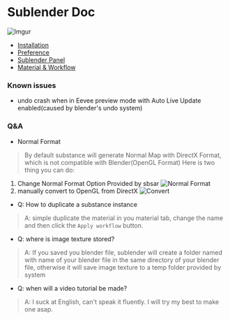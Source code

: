 # Sublender Doc
![Imgur](https://i.imgur.com/wsiMWIQ.jpg)
* [Installation](./installation.md)
* [Preference](./preference.md)
* [Sublender Panel](./sublender.md)
* [Material & Workflow](./workflow.md)

### Known issues
* undo crash when in Eevee preview mode with Auto Live Update enabled(caused by blender's undo system)
### Q&A
* Normal Format
> By default substance will generate Normal Map with DirectX Format, which is not compatible with Blender(OpenGL Format) Here is two thing you can do:
1. Change Normal Format Option Provided by sbsar
![Normal Format](https://i.imgur.com/CHZ2RAj.png)
2. manually convert to OpenGL from DirectX 
![Convert](https://i.imgur.com/yem5RkV.png)


* Q: How to duplicate a substance instance
> A: simple duplicate the material in you material tab, change the name and then click the 
> `Apply workflow` button.
* Q: where is image texture stored?
> A: If you saved you blender file, sublender will create a folder named
with name of your blender file in the same directory of your blender file, otherwise it will save image texture to a temp folder provided by system

* Q: when will a video tutorial be made?
> A: I suck at English, can't speak it fluently. I will try
my best to make one asap.